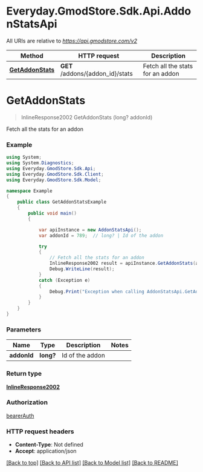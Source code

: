 # Everyday.GmodStore.Sdk.Api.AddonStatsApi

All URIs are relative to *https://api.gmodstore.com/v2*

Method | HTTP request | Description
------------- | ------------- | -------------
[**GetAddonStats**](AddonStatsApi.md#getaddonstats) | **GET** /addons/{addon_id}/stats | Fetch all the stats for an addon

<a name="getaddonstats"></a>
# **GetAddonStats**
> InlineResponse2002 GetAddonStats (long? addonId)

Fetch all the stats for an addon

### Example
```csharp
using System;
using System.Diagnostics;
using Everyday.GmodStore.Sdk.Api;
using Everyday.GmodStore.Sdk.Client;
using Everyday.GmodStore.Sdk.Model;

namespace Example
{
    public class GetAddonStatsExample
    {
        public void main()
        {

            var apiInstance = new AddonStatsApi();
            var addonId = 789;  // long? | Id of the addon

            try
            {
                // Fetch all the stats for an addon
                InlineResponse2002 result = apiInstance.GetAddonStats(addonId);
                Debug.WriteLine(result);
            }
            catch (Exception e)
            {
                Debug.Print("Exception when calling AddonStatsApi.GetAddonStats: " + e.Message );
            }
        }
    }
}
```

### Parameters

Name | Type | Description  | Notes
------------- | ------------- | ------------- | -------------
 **addonId** | **long?**| Id of the addon | 

### Return type

[**InlineResponse2002**](InlineResponse2002.md)

### Authorization

[bearerAuth](../README.md#bearerAuth)

### HTTP request headers

 - **Content-Type**: Not defined
 - **Accept**: application/json

[[Back to top]](#) [[Back to API list]](../README.md#documentation-for-api-endpoints) [[Back to Model list]](../README.md#documentation-for-models) [[Back to README]](../README.md)
